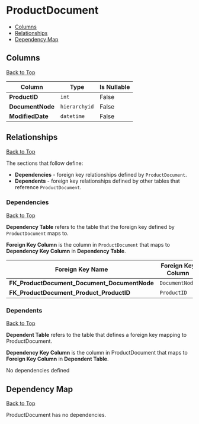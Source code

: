 # ProductDocument

* [Columns](#columns)
* [Relationships](#relationships)
* [Dependency Map](#dependency-map)

## Columns
[Back to Top](#productdocument)

Column | Type | Is Nullable
-------|------|------------
**ProductID** | `int` | False
**DocumentNode** | `hierarchyid` | False
**ModifiedDate** | `datetime` | False

## Relationships
[Back to Top](#productdocument)


The sections that follow define:
* **Dependencies** - foreign key relationships defined by `ProductDocument`.
* **Dependents** - foreign key relationships defined by other tables that reference `ProductDocument`.

### Dependencies
[Back to Top](#productdocument)

**Dependency Table** refers to the table that the foreign key defined by `ProductDocument` maps to.

**Foreign Key Column** is the column in `ProductDocument` that maps to **Dependency Key Column** in **Dependency Table**.

Foreign Key Name | Foreign Key Column | Dependency Table | Dependency Key Column
-----------------|--------------------|------------------|----------------------
**FK_ProductDocument_Document_DocumentNode** | `DocumentNode` | [Document](./Document.md) | `DocumentNode`
**FK_ProductDocument_Product_ProductID** | `ProductID` | [Product](./Product.md) | `ProductID`

### Dependents
[Back to Top](#productdocument)

**Dependent Table** refers to the table that defines a foreign key mapping to ProductDocument.

**Dependency Key Column** is the column in ProductDocument that maps to **Foreign Key Column** in **Dependent Table**.

No dependencies defined

## Dependency Map
[Back to Top](#productdocument)

ProductDocument has no dependencies.
